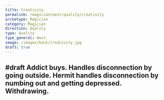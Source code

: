```yaml
---
title: Creativity
permalink: /magician/west/quality/creativity
archetype: Magician
category: Magician
direction: Quality
type: Quality
type_general: West
image: /images/back/creativity.jpg
draft: true
---
```

#draft Addict buys. Handles disconnection by going outside. Hermit handles disconnection by numbing out and getting depressed. Withdrawing. 
---
